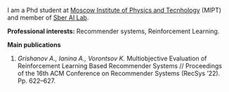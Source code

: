 I am a Phd student at [Moscow Institute of Physics and Tecnhology](https://mipt.ru/english/) (MIPT) and member of [Sber AI Lab](https://sberlabs.com/laboratories/sber-ai-lab).

**Professional interests:** Recommender systems, Reinforcement Learning.

**Main publications**

1. _Grishanov A., Ianina A., Vorontsov K._ Multiobjective Evaluation of Reinforcement Learning Based Recommender Systems // Proceedings of the 16th ACM Conference on Recommender Systems (RecSys ’22). Pp. 622–627.

